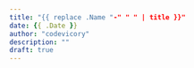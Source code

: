 ```yaml
---
title: "{{ replace .Name "-" " " | title }}"
date: {{ .Date }}
author: "codevicory"
description: ""
draft: true
---
```

